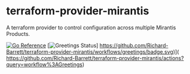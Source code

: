 # terraform-provider-mirantis

A terraform provider to control configuration across multiple Mirantis Products.

[![Go Reference](https://pkg.go.dev/badge/github.com/Richard-Barrett/terraform-provider-mirantis.svg)](https://pkg.go.dev/github.com/Richard-Barrett/terraform-provider-mirantis)
[![Greetings Status]()]
https://github.com/Richard-Barrett/terraform-provider-mirantis/workflows/greetings/badge.svg)](
https://github.com/Richard-Barrett/terraform-provider-mirantis/actions?query=workflow%3AGreetings)




